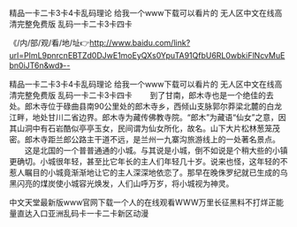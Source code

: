 精品一卡二卡3卡4卡乱码理论
给我一个www下载可以看片的
无人区中文在线高清完整免费版
乱码一卡二卡3卡四卡


《/内/部/观/看/地/址👉http://www.baidu.com/link?url=PImL9pnrcnEBTZd0DJwE1moEyQXs0YpuTA91QfbU6RL0wbkiFlNcvMuEbn0iJT6n&wd》--

精品一卡二卡3卡4卡乱码理论
给我一个www下载可以看片的
无人区中文在线高清完整免费版
乱码一卡二卡3卡四卡
　　到了甘南，郎木寺也是一个绝佳的去处。郎木寺位于碌曲县南90公里处的郎木寺乡，西倾山支脉郭尔莽梁北麓的白龙江畔，地处甘川二省边界。郎木寺为藏传佛教寺院。“郎木”为藏语“仙女”之意，因其山洞中有石岩酷似亭亭玉女，民间谓为仙女所化，故名。山下大片松林葱笼茂密。郎木寺距兰郎公路主干道不远，是兰州一九寨沟旅游线上的一处著名景点。
　　这是北国的一个普普通通的小城。与其说是小城，倒不如说是个稍大些的小镇更确切。小城很年轻，甚至比它年长的主人们年轻几十岁。说来也怪，这年轻的不惹人瞩目的小城竟渐渐地让它的主人深深地依恋了。那早在晚侏罗纪就已生成的乌黑闪亮的煤炭使小城容光焕发，人们山呼万岁，将小城视为神灵。





中文天堂最新版www官网下载一个人的在线观看WWW万里长征黑料不打烊正能量直达入口亚洲乱码卡一卡二卡新区动漫
